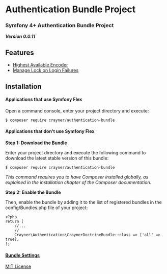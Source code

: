 # Authentication Bundle Project
### Symfony 4+ Authentication Bundle Project

___Version 0.0.11___

## Features
* [Highest Available Encoder](Documents/HighestAvailabelEncoder.md)
* [Manage Lock on Login Failures](Documents/ManageFailures.md)

## Installation
#### Applications that use Symfony Flex
Open a command console, enter your project directory and execute:

```$ composer require crayner/authentication-bundle```

#### Applications that don't use Symfony Flex
__Step 1: Download the Bundle__

Enter your project directory and execute the following command to download the latest stable version of this bundle:

```$ composer require crayner/authentication-bundle```

_This command requires you to have Composer installed globally, as explained in the installation chapter of the Composer documentation._

__Step 2: Enable the Bundle__

Then, enable the bundle by adding it to the list of registered bundles in the config/Bundles.php file of your project:
```
<?php
return [
    //...
    //
    Crayner\Authentication\CraynerDoctrineBundle::class => ['all' => true],
];
```
#### [Bundle Settings](Documents/BundleSettings.md)

[MIT License](LICENSE.md)
